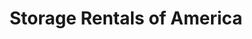 ---
title: "Storage Rentals of America"
url: /knoxville/storage-rentals-of-america/
shop: storage rental
---